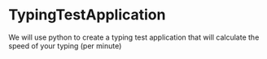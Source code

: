 # TypingTestApplication
We will use python to create a typing test application that will calculate the speed of your typing (per minute)

